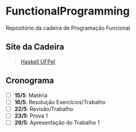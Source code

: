 # FunctionalProgramming
Repositório da cadeira de Programação Funcional

## Site da Cadeira
  > [Haskell UFPel](https://sites.google.com/site/haskellufpel/)

## Cronograma
  - [ ] __15/5__: Matéria
  - [ ] __16/5__: Resolução Exercícios/Trabalho
  - [ ] __22/5__: Revisão/Trabalho
  - [ ] __23/5__: Prova 1
  - [ ] __29/5__: Apresentação do Trabalho 1
